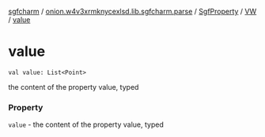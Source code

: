 [sgfcharm](../../../index.md) / [onion.w4v3xrmknycexlsd.lib.sgfcharm.parse](../../index.md) / [SgfProperty](../index.md) / [VW](index.md) / [value](./value.md)

# value

`val value: List<Point>`

the content of the property value, typed

### Property

`value` - the content of the property value, typed